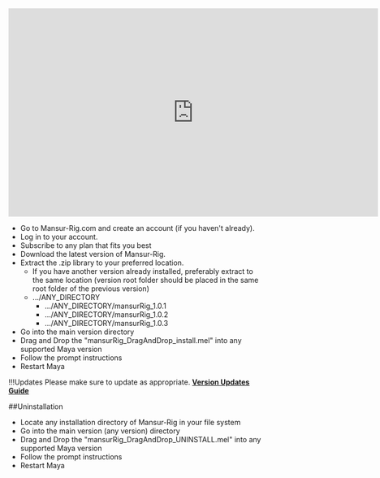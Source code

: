 <iframe width="728" height="409.5" src="https://www.youtube.com/embed/CpijYYl6a58" frameborder="0" allow="accelerometer; autoplay; clipboard-write; encrypted-media; gyroscope; picture-in-picture" allowfullscreen></iframe>

* Go to Mansur-Rig.com and create an account (if you haven't already).
* Log in to your account.
* Subscribe to any plan that fits you best
* Download the latest version of Mansur-Rig.
* Extract the .zip library to your preferred location.
   * If you have another version already installed, preferably extract to the same location (version root folder should be placed in the same root folder of the previous version) 
   * .../ANY_DIRECTORY
      * .../ANY_DIRECTORY/mansurRig_1.0.1
      * .../ANY_DIRECTORY/mansurRig_1.0.2
      * .../ANY_DIRECTORY/mansurRig_1.0.3
* Go into the main version directory
* Drag and Drop the "mansurRig_DragAndDrop_install.mel" into any supported Maya version
* Follow the prompt instructions
* Restart Maya

!!!Updates
	Please make sure to update as appropriate. <a href="../Version-Updates/" class="md-nav__link"><b> Version Updates Guide </b></a>

##Uninstallation
* Locate any installation directory of Mansur-Rig in your file system
* Go into the main version (any version) directory
* Drag and Drop the "mansurRig_DragAndDrop_UNINSTALL.mel" into any supported Maya version
* Follow the prompt instructions
* Restart Maya
